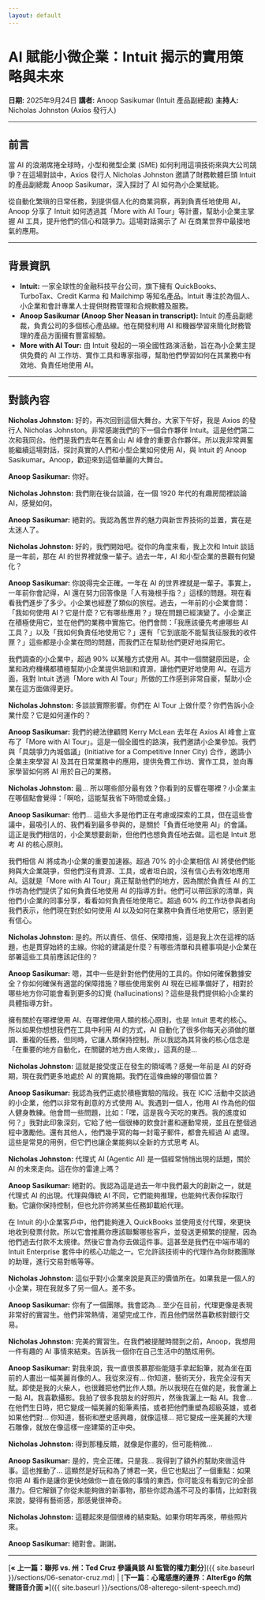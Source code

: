 ```yaml
---
layout: default
---
```

# AI 賦能小微企業：Intuit 揭示的實用策略與未來

**日期:** 2025年9月24日
**講者:** Anoop Sasikumar (Intuit 產品副總裁)
**主持人:** Nicholas Johnston (Axios 發行人)

---

## 前言

當 AI 的浪潮席捲全球時，小型和微型企業 (SME) 如何利用這項技術來與大公司競爭？在這場對談中，Axios 發行人 Nicholas Johnston 邀請了財務軟體巨頭 Intuit 的產品副總裁 Anoop Sasikumar，深入探討了 AI 如何為小企業賦能。

從自動化繁瑣的日常任務，到提供個人化的商業洞察，再到負責任地使用 AI，Anoop 分享了 Intuit 如何透過其「More with AI Tour」等計畫，幫助小企業主掌握 AI 工具，提升他們的信心和競爭力。這場對話揭示了 AI 在商業世界中最接地氣的應用。

---

## 背景資訊

*   **Intuit:** 一家全球性的金融科技平台公司，旗下擁有 QuickBooks、TurboTax、Credit Karma 和 Mailchimp 等知名產品。Intuit 專注於為個人、小企業和會計專業人士提供財務管理和合規軟體及服務。
*   **Anoop Sasikumar (Anoop Sher Neasan in transcript):** Intuit 的產品副總裁，負責公司的多個核心產品線。他在開發利用 AI 和機器學習來簡化財務管理的產品方面擁有豐富經驗。
*   **More with AI Tour:** 由 Intuit 發起的一項全國性路演活動，旨在為小企業主提供免費的 AI 工作坊、實作工具和專家指導，幫助他們學習如何在其業務中有效地、負責任地使用 AI。

---

## 對談內容

**Nicholas Johnston:** 好的，再次回到這個大舞台。大家下午好，我是 Axios 的發行人 Nicholas Johnston。非常感謝我們的下一個合作夥伴 Intuit。這是他們第二次和我同台。他們是我們去年在舊金山 AI 峰會的重要合作夥伴。所以我非常興奮能繼續這場對話，探討真實的人們和小型企業如何使用 AI，與 Intuit 的 Anoop Sasikumar。Anoop，歡迎來到這個華麗的大舞台。

**Anoop Sasikumar:** 你好。

**Nicholas Johnston:** 我們剛在後台談論，在一個 1920 年代的有趣房間裡談論 AI，感覺如何。

**Anoop Sasikumar:** 絕對的。我認為舊世界的魅力與新世界技術的並置，實在是太迷人了。

**Nicholas Johnston:** 好的，我們開始吧。從你的角度來看，我上次和 Intuit 談話是一年前，那在 AI 的世界裡就像一輩子。過去一年，AI 和小型企業的景觀有何變化？

**Anoop Sasikumar:** 你說得完全正確。一年在 AI 的世界裡就是一輩子。事實上，一年前你會記得，AI 還在努力回答像是「人有幾根手指？」這樣的問題。現在看看我們進步了多少。小企業也經歷了類似的旅程。過去，一年前的小企業會問：「我如何使用 AI？它是什麼？它有哪些應用？」現在問題已經演變了。小企業正在積極使用它，並在他們的業務中實施它。他們會問：「我應該優先考慮哪些 AI 工具？」以及「我如何負責任地使用它？」還有「它到底能不能幫我征服我的收件匣？」這些都是小企業在問的問題，而我們正在幫助他們更好地採用它。

我們調查的小企業中，超過 90% 以某種方式使用 AI。其中一個關鍵原因是，企業和政府機構都積極幫助小企業提供培訓和資源，讓他們更好地使用 AI。在這方面，我對 Intuit 透過「More with AI Tour」所做的工作感到非常自豪，幫助小企業在這方面做得更好。

**Nicholas Johnston:** 多談談實際影響。你們在 AI Tour 上做什麼？你們告訴小企業什麼？它是如何運作的？

**Anoop Sasikumar:** 我們的總法律顧問 Kerry McLean 去年在 Axios AI 峰會上宣布了「More with AI Tour」。這是一個全國性的路演，我們邀請小企業參加。我們與「具競爭力內城倡議」(Initiative for a Competitive Inner City) 合作，邀請小企業主來學習 AI 及其在日常業務中的應用，提供免費工作坊、實作工具，並向專家學習如何將 AI 用於自己的業務。

**Nicholas Johnston:** 最... 所以哪些部分最有效？你看到的反響在哪裡？小企業主在哪個點會覺得：「啊哈，這能幫我省下時間或金錢。」

**Anoop Sasikumar:** 他們... 這些大多是他們正在考慮或探索的工具，但在這些會議中，最吸引人的、我們看到最多參與的，是關於「負責任地使用 AI」的會議。這正是我們相信的，小企業想要創新，但他們也想負責任地去做。這也是 Intuit 思考 AI 的核心原則。

我們相信 AI 將成為小企業的重要加速器。超過 70% 的小企業相信 AI 將使他們能夠與大企業競爭，但他們沒有資源、工具，或者坦白說，沒有信心去有效地應用 AI。這就是「More with AI Tour」真正幫助他們的地方，因為關於負責任 AI 的工作坊為他們提供了如何負責任地使用 AI 的指導方針。他們可以帶回家的清單，與他們小企業的同事分享，看看如何負責任地使用它。超過 60% 的工作坊參與者向我們表示，他們現在對於如何使用 AI 以及如何在業務中負責任地使用它，感到更有信心。

**Nicholas Johnston:** 是的。所以責任、信任、保障措施，這是我上次在這裡的話題，也是貫穿始終的主線。你給的建議是什麼？有哪些清單和具體事項是小企業在部署這些工具前應該記住的？

**Anoop Sasikumar:** 嗯，其中一些是針對他們使用的工具的。你如何確保數據安全？你如何確保有適當的保障措施？哪些使用案例 AI 現在已經準備好了，相對於哪些地方你可能會看到更多的幻覺 (hallucinations)？這些是我們提供給小企業的具體指導方針。

擁有關於在哪裡使用 AI、在哪裡使用人類的核心原則，也是 Intuit 思考的核心。所以如果你想想我們在工具中利用 AI 的方式，AI 自動化了很多你每天必須做的單調、重複的任務，但同時，它讓人類保持控制。所以我認為其背後的核心信念是「在重要的地方自動化，在關鍵的地方由人來做」，這真的是...

**Nicholas Johnston:** 這就是接受度正在發生的領域嗎？感覺一年前是 AI 的好奇期，現在我們更多地處於 AI 的實施期。我們在這條曲線的哪個位置？

**Anoop Sasikumar:** 我認為我們正處於積極實驗的階段。我在 ICIC 活動中交談過的小企業，他們以非常有創意的方式使用 AI。我遇到一個人，他用 AI 作為他的個人健身教練。他會問一些問題，比如：「嘿，這是我今天吃的東西。我的進度如何？」我對此印象深刻，它給了他一個很棒的飲食計畫和運動常規，並且在整個過程中激勵他。還有其他人，他們幾乎寫的每一封電子郵件，都會先經過 AI 處理。這些是常見的用例，但它們也讓企業能夠以全新的方式思考 AI。

**Nicholas Johnston:** 代理式 AI (Agentic AI) 是一個經常悄悄出現的話題，關於 AI 的未來走向。這在你的雷達上嗎？

**Anoop Sasikumar:** 絕對的。我認為這是過去一年中我們最大的創新之一，就是代理式 AI 的出現。代理與傳統 AI 不同，它們能夠推理，也能夠代表你採取行動。它讓你保持控制，但也允許你將某些任務卸載給代理。

在 Intuit 的小企業客戶中，他們能夠進入 QuickBooks 並使用支付代理，來更快地收到發票付款。所以它會推薦你應該聯繫哪些客戶，並發送更頻繁的提醒，因為他們過去付款不太規律。然後它會為你去做這件事。這甚至是我們在中端市場的 Intuit Enterprise 套件中的核心功能之一。它允許該技術中的代理作為你財務團隊的助理，進行交易對帳等等。

**Nicholas Johnston:** 這似乎對小企業來說是真正的價值所在。如果我是一個人的小企業，現在我就多了另一個人。差不多。

**Anoop Sasikumar:** 你有了一個團隊。我會認為... 至少在目前，代理更像是表現非常好的實習生。他們非常熱情，渴望完成工作，而且他們居然喜歡核對銀行交易。

**Nicholas Johnston:** 完美的實習生。在我們被提醒時間到之前，Anoop，我想用一件有趣的 AI 事情來結束。告訴我一個你在自己生活中的酷炫用例。

**Anoop Sasikumar:** 對我來說，我一直很羨慕那些能隨手拿起鉛筆，就為坐在面前的人畫出一幅美麗肖像的人。我從來沒有... 你知道，藝術天分，我完全沒有天賦。即使是我的火柴人，也很難把他們比作人類。所以我現在在做的是，我會灑上一點 AI。我喜歡攝影。我拍了很多我朋友的好照片，然後我灑上一點 AI。我會... 在他們生日時，把它變成一幅美麗的鉛筆素描，或者把他們重塑為超級英雄，或者如果他們對... 你知道，藝術和歷史感興趣，就像這樣... 把它變成一座美麗的大理石雕像，就放在像這樣一座建築的正中央。

**Nicholas Johnston:** 得到那種反饋，就像是你畫的，但可能稍微...

**Anoop Sasikumar:** 是的，完全正確。只是我... 我得到了額外的幫助來做這件事。這也推動了... 這顯然是好玩和為了博君一笑，但它也點出了一個重點：如果你把 AI 看作是讓你更快地做你一直在做的事情的東西，你可能沒有看到它的全部潛力。但它解鎖了你從未能夠做的新事物，那些你認為遙不可及的事情，比如對我來說，變得有藝術感，那感覺很神奇。

**Nicholas Johnston:** 這聽起來是個很棒的結束點。如果你明年再來，帶些照片來。

**Anoop Sasikumar:** 絕對會。謝謝。

---
[**&laquo; 上一篇：聯邦 vs. 州：Ted Cruz 參議員談 AI 監管的權力劃分**]({{ site.baseurl }}/sections/06-senator-cruz.md) | [**下一篇：心電感應的邊界：AlterEgo 的無聲語音介面 &raquo;**]({{ site.baseurl }}/sections/08-alterego-silent-speech.md)